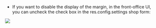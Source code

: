 - If you want to disable the display of the margin, in the front-office
  UI, you can uncheck the check box in the res.config.settings shop
  form:

![](../static/description/pos_config_setting.png)
